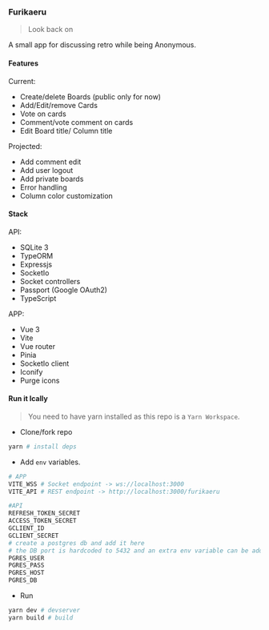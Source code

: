 ### Furikaeru

> Look back on

A small app for discussing retro while being Anonymous.

#### Features
Current:
- Create/delete Boards (public only for now)
- Add/Edit/remove Cards
- Vote on cards
- Comment/vote comment on cards
- Edit Board title/ Column title

Projected:
- Add comment edit
- Add user logout
- Add private boards
- Error handling
- Column color customization
#### Stack

API:
- SQLite 3
- TypeORM
- Expressjs
- SocketIo
- Socket controllers
- Passport (Google OAuth2)
- TypeScript

APP:
- Vue 3
- Vite
- Vue router
- Pinia
- SocketIo client
- Iconify
- Purge icons

#### Run it lcally
> You need to have yarn installed as this repo is a `Yarn Workspace`.

- Clone/fork repo
```bash
yarn # install deps
```
- Add `env` variables.
```bash
# APP
VITE_WSS # Socket endpoint -> ws://localhost:3000
VITE_API # REST endpoint -> http://localhost:3000/furikaeru

#API
REFRESH_TOKEN_SECRET
ACCESS_TOKEN_SECRET
GCLIENT_ID
GCLIENT_SECRET
# create a postgres db and add it here
# the DB port is hardcoded to 5432 and an extra env variable can be added to change it
PGRES_USER
PGRES_PASS
PGRES_HOST
PGRES_DB
```
- Run
```bash
yarn dev # devserver
yarn build # build 
```